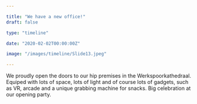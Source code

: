 ```yaml
---

title: "We have a new office!"
draft: false

type: "timeline"

date: "2020-02-02T00:00:00Z"

image: "/images/timeline/Slide13.jpeg"

---
```


We proudly open the doors to our hip premises in the Werkspoorkathedraal. Equiped with lots of space, lots of light and of course lots of gadgets, such as VR, arcade and a unique grabbing machine for snacks. Big celebration at our opening party.
